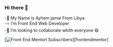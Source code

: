 ### Hi there 👋
-:man: My Name is Ayhem jamal From Libya <br>
-:star: I’m  Front End Web Developer  <br>
-👯 I’m looking to collaborate whith everyone :smile:<br>


[![Front End Mentorl Subscribers](facebook.com/photo/?fbid=474844827973490&set=a.474844811306825)][frontendmentor]

<!--
**ay-jamal/ay-jamal** is a ✨ _special_ ✨ repository because its `README.md` (this file) appears on your GitHub profile.

Here are some ideas to get you started:

- 🔭 I’m currently working on ...
- 🌱 I’m currently learning ...
- 👯 I’m looking to collaborate on ...
- 🤔 I’m looking for help with ...
- 💬 Ask me about ...
- 📫 How to reach me: ...
- 😄 Pronouns: ...
- ⚡ Fun fact: ...
-->
